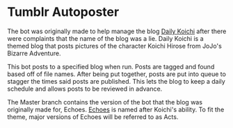 # Tumblr Autoposter
The bot was originally made to help manage the blog [Daily Koichi](http://daily-koichi.tumblr.com) after there were complaints that the name of the blog was a lie. Daily Koichi is a themed blog that posts pictures of the character Koichi Hirose from JoJo's Bizarre Adventure.

This bot posts to a specified blog when run. Posts are tagged and found based off of file names. After being put together, posts are put into queue to stagger the times said posts are published. This lets the blog to keep a daily schedule and allows posts to be reviewed in advance.

The Master branch contains the version of the bot that the blog was originally made for, Echoes. [Echoes](http://jojo.wikia.com/wiki/Echoes) is named after Koichi's ability. To fit the theme, major versions of Echoes will be referred to as Acts.
